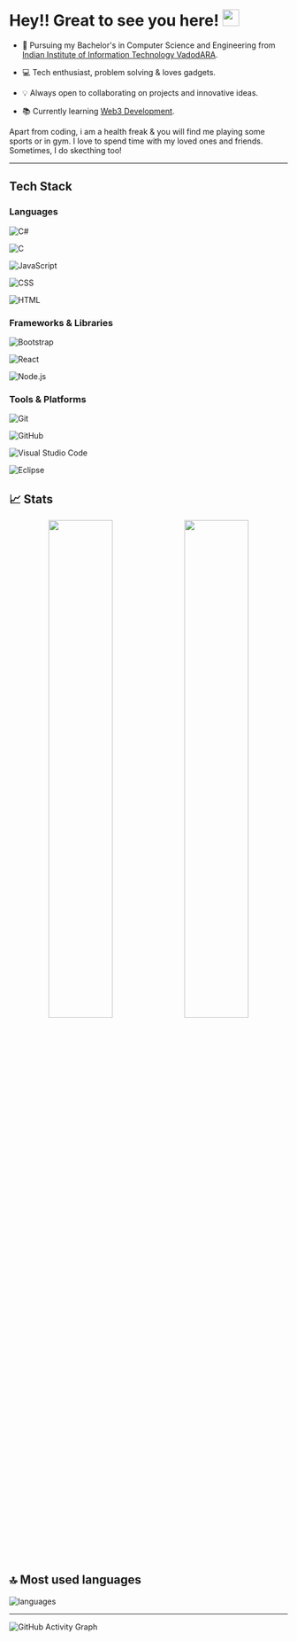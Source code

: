 # Hey!! Great to see you here! <img src="/src/wave.gif" width="30px">

* 📖 Pursuing my Bachelor's in Computer Science and Engineering from [Indian Institute of Information Technology VadodARA](http://www.iiitvadodara.ac.in/). 

* 💻 Tech enthusiast, problem solving & loves gadgets.
* 💡 Always open to collaborating on projects and innovative ideas. 

* 📚 Currently learning [Web3 Development](https://en.wikipedia.org/wiki/Web3).

Apart from coding, i am a health freak & you will find me playing some sports or in gym. I love to spend time with my loved ones and friends. Sometimes, I do skecthing too!

---

##  Tech Stack

###  Languages

![C#](https://img.shields.io/badge/c%23-%23239120.svg?style=flat&logo=c-sharp&logoColor=white)&nbsp;

![C](https://img.shields.io/badge/c-%2300599C.svg?style=for-the-badge&logo=c&logoColor=white)&nbsp;

![JavaScript](https://img.shields.io/badge/-JavaScript-05122A?style=flat&logo=javascript)&nbsp;

![CSS](https://img.shields.io/badge/-CSS-05122A?style=flat&logo=CSS3&logoColor=1572B6)&nbsp;

![HTML](https://img.shields.io/badge/-HTML-05122A?style=flat&logo=HTML5)&nbsp;

###  Frameworks & Libraries

![Bootstrap](https://img.shields.io/badge/-Bootstrap-05122A?style=flat&logo=bootstrap&logoColor=563D7C)&nbsp;

![React](https://img.shields.io/badge/-React-05122A?style=flat&logo=react)&nbsp;

![Node.js](https://img.shields.io/badge/-Node.js-05122A?style=flat&logo=node.js)&nbsp;


### Tools & Platforms

![Git](https://img.shields.io/badge/-Git-05122A?style=flat&logo=git)&nbsp;

![GitHub](https://img.shields.io/badge/-GitHub-05122A?style=flat&logo=github)&nbsp;

![Visual Studio Code](https://img.shields.io/badge/-Visual%20Studio%20Code-05122A?style=flat&logo=visual-studio-code&logoColor=007ACC)&nbsp;

![Eclipse](https://img.shields.io/badge/-Eclipse-05122A?style=flat&logo=eclipse-ide&logoColor=2C2255)&nbsp;

## 📈 Stats

<p align="center">
  <img width="48%" src="https://github-readme-stats.vercel.app/api?username=sumitramkr&show_icons=true&hide_border=true&theme=radical" />
  <img width="48%" src="https://github-readme-streak-stats.herokuapp.com/?user=sumitramkr&hide_border=true&theme=radical" />
</p>

## 🔝 Most used languages

  <img alt="languages" src="https://github-readme-stats.vercel.app/api/top-langs/?username=sumitramkr&layout=compact&hide_border=true&theme=radical" />

---

![GitHub Activity Graph](https://activity-graph.herokuapp.com/graph?username=sumitramkr&bg_color=000000&color=4fff67&line=4fff67&point=ffffff&area=true&hide_border=true)  
